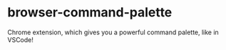 # browser-command-palette

Chrome extension, which gives you a powerful command palette, like in VSCode!
